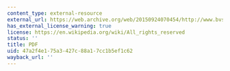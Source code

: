 ```yaml
---
content_type: external-resource
external_url: https://web.archive.org/web/20150924070454/http://www.bvsde.paho.org/bvsacd/ehp/lxviii.pdf
has_external_license_warning: true
license: https://en.wikipedia.org/wiki/All_rights_reserved
status: ''
title: PDF
uid: 47a2f4e1-75a3-427c-88a1-7cc1b5ef1c62
wayback_url: ''
---
```

